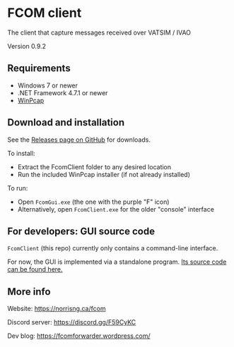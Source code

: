 # FCOM client #

The client that capture messages received over VATSIM / IVAO

Version 0.9.2

## Requirements ##

* Windows 7 or newer
* .NET Framework 4.7.1 or newer
* [WinPcap](https://www.winpcap.org/)



## Download and installation ##

See the [Releases page on GitHub](https://github.com/norrisng/FcomClient/releases) for downloads.

To install: 

* Extract the FcomClient folder to any desired location
* Run the included WinPcap installer (if not already installed)

To run: 

* Open `FcomGui.exe` (the one with the purple "F" icon)
* Alternatively, open `FcomClient.exe` for the older "console" interface



## For developers: GUI source code ##

`FcomClient` (this repo) currently only contains a command-line interface. 

For now, the GUI is implemented via a standalone program. [Its source code can be found here.](https://github.com/norrisng/FcomGui)



## More info ##

Website: https://norrisng.ca/fcom

Discord server: https://discord.gg/F59CyKC

Dev blog: https://fcomforwarder.wordpress.com/
